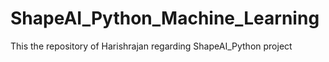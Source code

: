 # ShapeAI_Python_Machine_Learning
This the repository of Harishrajan regarding ShapeAI_Python project
